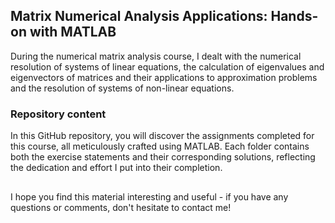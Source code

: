 ## Matrix Numerical Analysis Applications: Hands-on with MATLAB

During the numerical matrix analysis course, I dealt with the numerical resolution of systems of linear equations,
the calculation of eigenvalues and eigenvectors of matrices and their applications to approximation problems
and the resolution of systems of non-linear equations.

### Repository content

In this GitHub repository, you will discover the assignments completed for this course,
all meticulously crafted using MATLAB. Each folder contains both the exercise statements and their corresponding solutions,
reflecting the dedication and effort I put into their completion.


##
I hope you find this material interesting and useful - if you have any questions or comments, don't hesitate to contact me!

